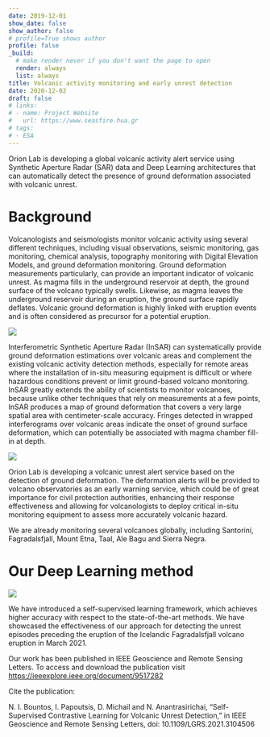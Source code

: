 ```yaml
---
date: 2019-12-01
show_date: false
show_author: false
# profile=True shows author
profile: false    
_build:
  # make render never if you don't want the page to open
  render: always
  list: always
title: Volcanic activity monitoring and early unrest detection
date: 2020-12-02
draft: false
# links:
# - name: Project Website
#   url: https://www.seasfire.hua.gr
# tags:
# - ESA
---
```


Orion Lab is developing a global volcanic activity alert service using Synthetic Aperture Radar (SAR) data and Deep Learning architectures that can automatically detect the presence of ground deformation associated with volcanic unrest.


<!--more-->

# Background

Volcanologists and seismologists monitor volcanic activity using several different techniques, including visual observations, seismic monitoring, gas monitoring, chemical analysis, topography monitoring with Digital Elevation Models, and ground deformation monitoring. Ground deformation measurements particularly, can provide an important indicator of volcanic unrest. 
As magma fills in the underground reservoir at depth, the ground surface of the volcano typically swells. Likewise, as magma leaves the underground reservoir during an eruption, the ground surface rapidly deflates. Volcanic ground deformation is highly linked with eruption events and is often considered as precursor for a potential eruption.

![](applications/volcano_1.jpg)

Interferometric Synthetic Aperture Radar (InSAR) can systematically provide ground deformation estimations over volcanic areas and complement the existing volcanic activity detection methods, especially for remote areas where the installation of in-situ measuring equipment is difficult or where hazardous conditions prevent or limit ground-based volcano monitoring. InSAR greatly extends the ability of scientists to monitor volcanoes, because unlike other techniques that rely on measurements at a few points, InSAR produces a map of ground deformation that covers a very large spatial area with centimeter-scale accuracy. Fringes detected in wrapped interferograms over volcanic areas indicate the onset of ground surface deformation, which can potentially be associated with magma chamber fill-in at depth.

![](applications/volcano_2.jpg)


Orion Lab is developing a volcanic unrest alert service based on the detection of ground deformation. The deformation alerts will be provided to volcano observatories as an early warning service, which could be of great importance for civil protection authorities, enhancing their response effectiveness and allowing for volcanologists to deploy critical in-situ monitoring equipment to assess more accurately volcanic hazard.

We are already monitoring several volcanoes globally, including Santorini, Fagradalsfjall, Mount Etna, Taal, Ale Bagu and Sierra Negra.

# Our Deep Learning method

![](applications/volcano_3.png)

We have introduced a self-supervised learning framework, which achieves higher accuracy with respect to the state-of-the-art methods. We have showcased the effectiveness of our approach for detecting the unrest episodes preceding the eruption of the Icelandic Fagradalsfjall volcano eruption in March 2021.

Our work has been published in IEEE Geoscience and Remote Sensing Letters. To access and download the publication visit https://ieeexplore.ieee.org/document/9517282

Cite the publication: 

N. I. Bountos, I. Papoutsis, D. Michail and N. Anantrasirichai, “Self-Supervised Contrastive Learning for Volcanic Unrest Detection,” in IEEE Geoscience and Remote Sensing Letters, doi: 10.1109/LGRS.2021.3104506